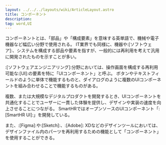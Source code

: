 ```yaml
---
layout: ../../../layouts/wiki/ArticleLayout.astro
title: コンポーネント
description:
tag: word,UI
---
```


コンポーネントとは、「部品」や「構成要素」を意味する英単語で、機械や電子機器など幅広い分野で使用される。
IT業界でも同様に、機器や:[ソフトウェア]:、システムを構成する部品や要素を指すが、一般的には再利用を考えて汎用に開発されたものを示すことが多い。

:[ソフトウェアエンジニアリング]:分野においては、操作画面を構成する再利用可能な:[UI]:の要素を特に「UIコンポーネント」と呼ぶ。
ボタンやテキストフィールドのように単体で機能するものと、ダイアログのように複数のUIコンポーネントを組み合わせることで機能するものがある。

複数、または大規模なデジタルプロダクトを開発するとき、UIコンポーネントを共通化することでユーザーに一貫した体験を提供し、デザインや実装の速度を向上させることにつながる。
SmartHRではオープンソースのUIコンポーネント「:[SmartHR UI]:」を開発している。

また、:[Figma]:や:[Sketch]:、:[Adobe]: XDなどのデザインツールにおいては、デザインファイル内のパーツを再利用するための機能として「コンポーネント」を使用することができる。
